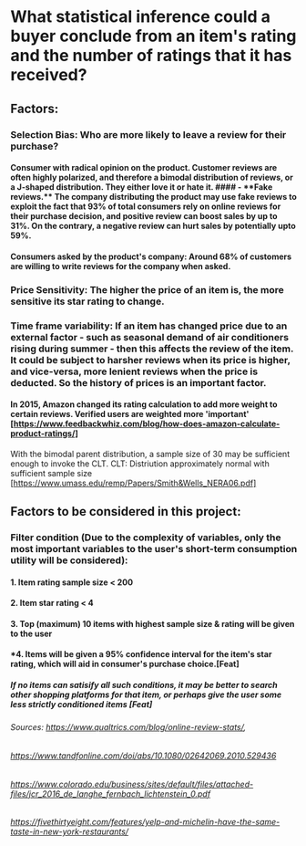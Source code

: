 # What statistical inference could a buyer conclude from an item's rating and the number of ratings that it has received?

## Factors:

### Selection Bias: Who are more likely to leave a review for their purchase?

#### Consumer with radical opinion on the product. Customer reviews are often highly polarized, and therefore a bimodal distribution of reviews, or a J-shaped distribution. They either love it or hate it. #### - \*\*Fake reviews.\*\* The company distributing the product may use fake reviews to exploit the fact that 93% of total consumers rely on online reviews for their purchase decision, and positive review can boost sales by up to 31%. On the contrary, a negative review can hurt sales by potentially upto 59%.

#### Consumers asked by the product's company: Around 68% of customers are willing to write reviews for the company when asked.

### Price Sensitivity: The higher the price of an item is, the more sensitive its star rating to change.

### Time frame variability: If an item has changed price due to an external factor - such as seasonal demand of air conditioners rising during summer - then this affects the review of the item. It could be subject to harsher reviews when its price is higher, and vice-versa, more lenient reviews when the price is deducted. So the history of prices is an important factor.

#### In 2015, Amazon changed its rating calculation to add more weight to certain reviews. Verified users are weighted more 'important' [https://www.feedbackwhiz.com/blog/how-does-amazon-calculate-product-ratings/]

With the bimodal parent distribution, a sample size of 30 may be sufficient enough to invoke the CLT.
CLT: Distriution approximately normal with sufficient sample size
[https://www.umass.edu/remp/Papers/Smith&Wells_NERA06.pdf]

## Factors to be considered in this project:

### Filter condition (Due to the complexity of variables, only the most important variables to the user's short-term consumption utility will be considered):

#### 1. Item rating sample size < 200

#### 2. Item star rating < 4

#### 3. Top (maximum) 10 items with highest sample size & rating will be given to the user

#### \*4. Items will be given a 95% confidence interval for the item's star rating, which will aid in consumer's purchase choice.[Feat]

##### If no items can satisify all such conditions, it may be better to search other shopping platforms for that item, or perhaps give the user some less strictly conditioned items [Feat]

###### Sources: https://www.qualtrics.com/blog/online-review-stats/,

###### https://www.tandfonline.com/doi/abs/10.1080/02642069.2010.529436

###### https://www.colorado.edu/business/sites/default/files/attached-files/jcr_2016_de_langhe_fernbach_lichtenstein_0.pdf

###### https://fivethirtyeight.com/features/yelp-and-michelin-have-the-same-taste-in-new-york-restaurants/
